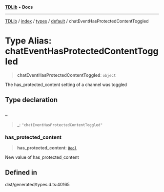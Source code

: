 [**TDLib**](../../../../../../README.md) • **Docs**

***

[TDLib](../../../../../../modules.md) / [index](../../../../../README.md) / [types](../../../README.md) / [default](../README.md) / chatEventHasProtectedContentToggled

# Type Alias: chatEventHasProtectedContentToggled

> **chatEventHasProtectedContentToggled**: `object`

The has_protected_content setting of a channel was toggled

## Type declaration

### \_

> **\_**: `"chatEventHasProtectedContentToggled"`

### has\_protected\_content

> **has\_protected\_content**: [`Bool`](Bool.md)

New value of has_protected_content

## Defined in

dist/generated/types.d.ts:40165
